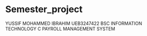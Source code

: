 # Semester_project
YUSSIF MOHAMMED IBRAHIM
UEB3247422
BSC INFORMATION TECHNOLOGY C
PAYROLL MANAGEMENT SYSTEM 
